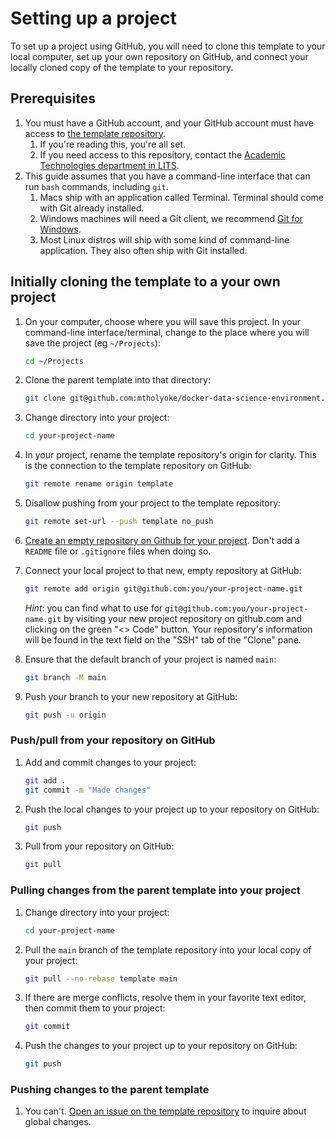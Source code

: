 # Setting up a project

To set up a project using GitHub, you will need to clone this template to your local computer, set up your own repository on GitHub, and connect your locally cloned copy of the template to your repository.



## Prerequisites

1. You must have a GitHub account, and your GitHub account must have access to [the template repository](https://github.com/mtholyoke/docker-data-science-environment/). 
    1. If you're reading this, you're all set.
    1. If you need access to this repository, contact the [Academic Technologies department in LITS](https://lits.mtholyoke.edu/about-lits/departments/technology-infrastructure-systems-support/academic-technologies).
1. This guide assumes that you have a command-line interface that can run `bash` commands, including `git`. 
    1. Macs ship with an application called Terminal. Terminal should come with Git already installed.
    1. Windows machines will need a Git client, we recommend [Git for Windows](https://gitforwindows.org/).
    1. Most Linux distros will ship with some kind of command-line application. They also often ship with Git installed.



## Initially cloning the template to a your own project

1. On your computer, choose where you will save this project. In your command-line interface/terminal, change to the place where you will save the project (eg `~/Projects`):
    ```bash
    cd ~/Projects
    ```
1. Clone the parent template into that directory:
    ```bash
    git clone git@github.com:mtholyoke/docker-data-science-environment.git your-project-name
    ```

1. Change directory into your project:
    ```bash
    cd your-project-name
    ```

1. In your project, rename the template repository's origin for clarity. This is the connection to the template repository on GitHub:
    ```bash
    git remote rename origin template
    ```

1. Disallow pushing from your project to the template repository:
    ```bash
    git remote set-url --push template no_push
    ```

1. [Create an empty repository on Github for your project](https://github.com/new). Don't add a `README` file or `.gitignore` files when doing so.

1. Connect your local project to that new, empty repository at GitHub:
    ```bash
    git remote add origin git@github.com:you/your-project-name.git
    ```
    *Hint*: you can find what to use for `git@github.com:you/your-project-name.git` by visiting your new project repository on github.com and clicking on the green "<> Code" button. Your repository's information will be found in the text field on the "SSH" tab of the "Clone" pane.

1. Ensure that the default branch of your project is named `main`:
    ```bash
    git branch -M main
    ```
  
1. Push your branch to your new repository at GitHub:
    ```bash
    git push -u origin
    ```


### Push/pull from your repository on GitHub

1. Add and commit changes to your project:
    ```bash
    git add .
    git commit -m "Made changes"
    ```

1. Push the local changes to your project up to your repository on GitHub:
    ```bash
    git push
    ```

1. Pull from your repository on GitHub:
    ```bash
    git pull
    ```


### Pulling changes from the parent template into your project

1. Change directory into your project:
    ```bash
    cd your-project-name
    ```

1. Pull the `main` branch of the template repository into your local copy of your project:
    ```bash
    git pull --no-rebase template main
    ```

1. If there are merge conflicts, resolve them in your favorite text editor, then commit them to your project:
    ```bash
    git commit
    ```

1. Push the changes to your project up to your repository on GitHub:
    ```bash
    git push
    ```


### Pushing changes to the parent template

1. You can't. [Open an issue on the template repository](https://github.com/mtholyoke/docker-data-science-environment/issues) to inquire about global changes.
  